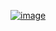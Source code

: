 [![image](https://github.com/ThatGuyJamal/redirect-url.me/assets/43446907/5697b7bb-b43c-49e1-8415-b1999d50b97c)]([URL](https://redirecturl.me)https://redirecturl.me)

